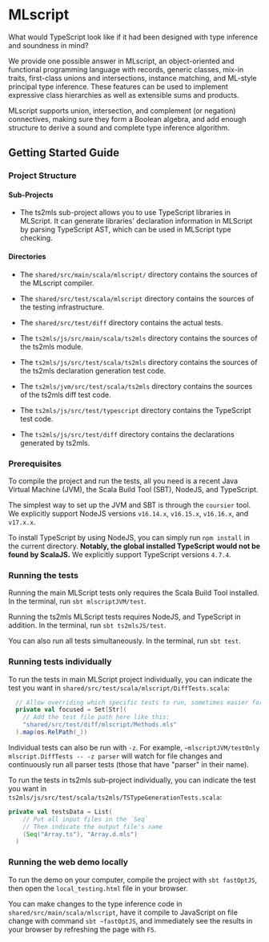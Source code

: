 # MLscript

What would TypeScript look like if it had been designed with type inference and soundness in mind?

We provide one possible answer in MLscript, an object-oriented and functional programming language with records, generic classes, mix-in traits, first-class unions and intersections, instance matching, and ML-style principal type inference.
These features can be used to implement expressive class hierarchies as well as extensible sums and products.

MLscript supports union, intersection, and complement (or negation) connectives, making sure they form a Boolean algebra, and add enough structure to derive a sound and complete type inference algorithm.

## Getting Started Guide

### Project Structure

#### Sub-Projects

- The ts2mls sub-project allows you to use TypeScript libraries in MLScript. It can generate libraries' declaration information in MLScript by parsing TypeScript AST, which can be used in MLScript type checking.

#### Directories

- The `shared/src/main/scala/mlscript/` directory contains the sources of the MLscript compiler.

- The `shared/src/test/scala/mlscript` directory contains the sources of the testing infrastructure.

- The `shared/src/test/diff` directory contains the actual tests.

- The `ts2mls/js/src/main/scala/ts2mls` directory contains the sources of the ts2mls module.

- The `ts2mls/js/src/test/scala/ts2mls` directory contains the sources of the ts2mls declaration generation test code.

- The `ts2mls/jvm/src/test/scala/ts2mls` directory contains the sources of the ts2mls diff test code.

- The `ts2mls/js/src/test/typescript` directory contains the TypeScript test code.

- The `ts2mls/js/src/test/diff` directory contains the declarations generated by ts2mls.

### Prerequisites

To compile the project and run the tests, all you need is a recent Java Virtual Machine (JVM), the Scala Build Tool (SBT), NodeJS, and TypeScript.

The simplest way to set up the JVM and SBT is through the `coursier` tool.
We explicitly support NodeJS versions `v16.14.x`, `v16.15.x`, `v16.16.x`, and `v17.x.x`.

To install TypeScript by using NodeJS, you can simply run `npm install` in the current directory. **Notably, the global installed TypeScript would not be found by ScalaJS.**
We explicitly support TypeScript versions `4.7.4`.

### Running the tests

Running the main MLScript tests only requires the Scala Build Tool installed.
In the terminal, run `sbt mlscriptJVM/test`.

Running the ts2mls MLScript tests requires NodeJS, and TypeScript in addition.
In the terminal, run `sbt ts2mlsJS/test`.

You can also run all tests simultaneously.
In the terminal, run `sbt test`.

### Running tests individually

To run the tests in main MLScript project individually,
you can indicate the test you want in `shared/src/test/scala/mlscript/DiffTests.scala`:

```scala
  // Allow overriding which specific tests to run, sometimes easier for development:
  private val focused = Set[Str](
    // Add the test file path here like this:
    "shared/src/test/diff/mlscript/Methods.mls"
  ).map(os.RelPath(_))
```

Individual tests can also be run with `-z`.
For example, `~mlscriptJVM/testOnly mlscript.DiffTests -- -z parser` will watch for file changes and continuously run all parser tests (those that have "parser" in their name).

To run the tests in ts2mls sub-project individually,
you can indicate the test you want in `ts2mls/js/src/test/scala/ts2mls/TSTypeGenerationTests.scala`:

```scala
private val testsData = List(
    // Put all input files in the `Seq`
    // Then indicate the output file's name
    (Seq("Array.ts"), "Array.d.mls")
  )
```

### Running the web demo locally

To run the demo on your computer, compile the project with `sbt fastOptJS`, then open the `local_testing.html` file in your browser.

You can make changes to the type inference code
in `shared/src/main/scala/mlscript`,
have it compile to JavaScript on file change with command
`sbt ~fastOptJS`,
and immediately see the results in your browser by refreshing the page with `F5`.
